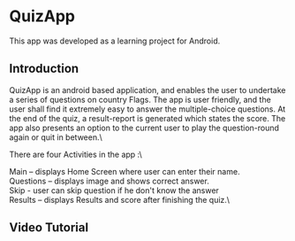 # QuizApp
This app was developed as a learning project for Android. 

## Introduction
QuizApp is an android based application, and enables the user to undertake a series of questions on country Flags. The app is user friendly, and the user shall find it extremely easy to answer the multiple-choice questions. At the end of the quiz, a result-report is generated which states the score. The app also presents an option to the current user to play the question-round again or quit in between.\

There are four Activities in the app :\

Main      – displays Home Screen where user can enter their name.\
Questions – displays image and shows correct answer.\
Skip      - user can skip question if he don't know the answer\
Results   – displays Results and score after finishing the quiz.\
## Video Tutorial

